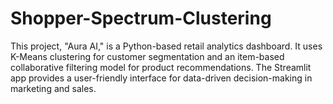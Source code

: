 # Shopper-Spectrum-Clustering
This project, "Aura AI," is a Python-based retail analytics dashboard. It uses K-Means clustering for customer segmentation and an item-based collaborative filtering model for product recommendations. The Streamlit app provides a user-friendly interface for data-driven decision-making in marketing and sales.
